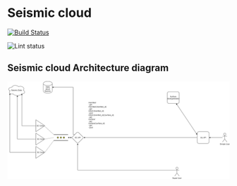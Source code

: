 # Seismic cloud

[![Build Status](https://dev.azure.com/lambdaville/Seismic-cloud/_apis/build/status/equinor.seismic-cloud?branchName=master)](https://dev.azure.com/lambdaville/Seismic-cloud/_build/latest?definitionId=3&branchName=master)

![Lint status](https://github.com/equinor/seismic-cloud/workflows/CI/badge.svg)


## Seismic cloud Architecture diagram

![diagram](doc/SeismicCloud.png "Logo Title Text 1")
